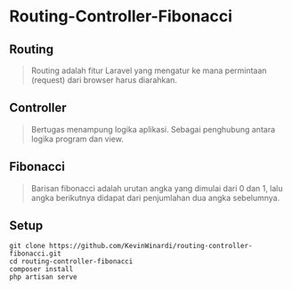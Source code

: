 # Routing-Controller-Fibonacci

## Routing
> Routing adalah fitur Laravel yang mengatur ke mana permintaan (request) dari browser harus diarahkan.

## Controller
> Bertugas menampung logika aplikasi. Sebagai penghubung antara logika program dan view.

## Fibonacci
> Barisan fibonacci adalah urutan angka yang dimulai dari 0 dan 1, lalu angka berikutnya didapat dari penjumlahan dua angka sebelumnya.

## Setup
```
git clone https://github.com/KevinWinardi/routing-controller-fibonacci.git
cd routing-controller-fibonacci
composer install
php artisan serve
```
